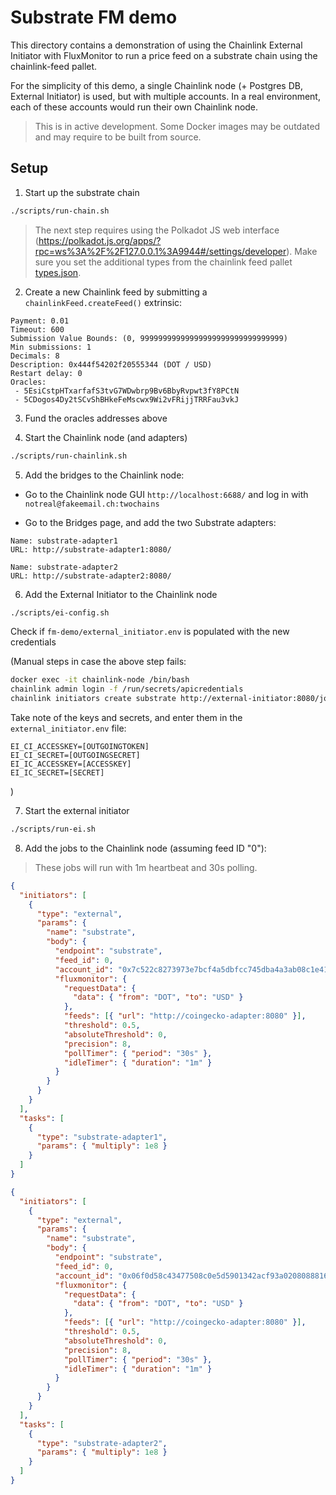 # Substrate FM demo

This directory contains a demonstration of using the Chainlink External Initiator with FluxMonitor to run a price feed
on a substrate chain using the chainlink-feed pallet.

For the simplicity of this demo, a single Chainlink node (+ Postgres DB, External Initiator) is used, but with multiple
accounts. In a real environment, each of these accounts would run their own Chainlink node.

> This is in active development. Some Docker images may be outdated and may require to be built from source.

## Setup

1. Start up the substrate chain

```bash
./scripts/run-chain.sh
```

> The next step requires using the Polkadot JS web interface (https://polkadot.js.org/apps/?rpc=ws%3A%2F%2F127.0.0.1%3A9944#/settings/developer).
> Make sure you set the additional types from the chainlink feed pallet [types.json](../substrate-node-example/types.json).

2. Create a new Chainlink feed by submitting a `chainlinkFeed.createFeed()` extrinsic:

```
Payment: 0.01
Timeout: 600
Submission Value Bounds: (0, 99999999999999999999999999999999)
Min submissions: 1
Decimals: 8
Description: 0x444f54202f20555344 (DOT / USD)
Restart delay: 0
Oracles:
 - 5EsiCstpHTxarfafS3tvG7WDwbrp9Bv6BbyRvpwt3fY8PCtN
 - 5CDogos4Dy2tSCvShBHkeFeMscwx9Wi2vFRijjTRRFau3vkJ
```

3. Fund the oracles addresses above

4. Start the Chainlink node (and adapters)

```bash
./scripts/run-chainlink.sh
```

5. Add the bridges to the Chainlink node:

- Go to the Chainlink node GUI `http://localhost:6688/` and log in with `notreal@fakeemail.ch:twochains`

- Go to the Bridges page, and add the two Substrate adapters:

```
Name: substrate-adapter1
URL: http://substrate-adapter1:8080/

Name: substrate-adapter2
URL: http://substrate-adapter2:8080/
```

6. Add the External Initiator to the Chainlink node

```bash
./scripts/ei-config.sh
```

Check if `fm-demo/external_initiator.env` is populated with the new credentials

(Manual steps in case the above step fails:

```bash
docker exec -it chainlink-node /bin/bash
chainlink admin login -f /run/secrets/apicredentials
chainlink initiators create substrate http://external-initiator:8080/jobs
```

Take note of the keys and secrets, and enter them in the `external_initiator.env` file:

```dotenv
EI_CI_ACCESSKEY=[OUTGOINGTOKEN]
EI_CI_SECRET=[OUTGOINGSECRET]
EI_IC_ACCESSKEY=[ACCESSKEY]
EI_IC_SECRET=[SECRET]
```

)

7. Start the external initiator

```bash
./scripts/run-ei.sh
```

8. Add the jobs to the Chainlink node (assuming feed ID "0"):

> These jobs will run with 1m heartbeat and 30s polling.

```json
{
  "initiators": [
    {
      "type": "external",
      "params": {
        "name": "substrate",
        "body": {
          "endpoint": "substrate",
          "feed_id": 0,
          "account_id": "0x7c522c8273973e7bcf4a5dbfcc745dba4a3ab08c1e410167d7b1bdf9cb924f6c",
          "fluxmonitor": {
            "requestData": {
              "data": { "from": "DOT", "to": "USD" }
            },
            "feeds": [{ "url": "http://coingecko-adapter:8080" }],
            "threshold": 0.5,
            "absoluteThreshold": 0,
            "precision": 8,
            "pollTimer": { "period": "30s" },
            "idleTimer": { "duration": "1m" }
          }
        }
      }
    }
  ],
  "tasks": [
    {
      "type": "substrate-adapter1",
      "params": { "multiply": 1e8 }
    }
  ]
}
```

```json
{
  "initiators": [
    {
      "type": "external",
      "params": {
        "name": "substrate",
        "body": {
          "endpoint": "substrate",
          "feed_id": 0,
          "account_id": "0x06f0d58c43477508c0e5d5901342acf93a0208088816ff303996564a1d8c1c54",
          "fluxmonitor": {
            "requestData": {
              "data": { "from": "DOT", "to": "USD" }
            },
            "feeds": [{ "url": "http://coingecko-adapter:8080" }],
            "threshold": 0.5,
            "absoluteThreshold": 0,
            "precision": 8,
            "pollTimer": { "period": "30s" },
            "idleTimer": { "duration": "1m" }
          }
        }
      }
    }
  ],
  "tasks": [
    {
      "type": "substrate-adapter2",
      "params": { "multiply": 1e8 }
    }
  ]
}
```

